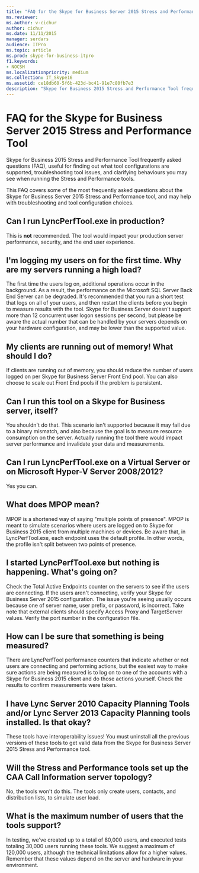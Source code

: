 ```yaml
---
title: "FAQ for the Skype for Business Server 2015 Stress and Performance Tool"
ms.reviewer: 
ms.author: v-cichur
author: cichur
ms.date: 11/11/2015
manager: serdars
audience: ITPro
ms.topic: article
ms.prod: skype-for-business-itpro
f1.keywords:
- NOCSH
ms.localizationpriority: medium
ms.collection: IT_Skype16
ms.assetid: ce18db60-5f6b-423d-bc41-91e7c80fb7e3
description: "Skype for Business 2015 Stress and Performance Tool frequently asked questions (FAQ), useful for finding out what tool configurations are supported, troubleshooting tool issues, and clarifying behaviours you may see when running the Stress and Performance tools."
---
```


# FAQ for the Skype for Business Server 2015 Stress and Performance Tool
 
Skype for Business 2015 Stress and Performance Tool frequently asked questions (FAQ), useful for finding out what tool configurations are supported, troubleshooting tool issues, and clarifying behaviours you may see when running the Stress and Performance tools.
  
 This FAQ covers some of the most frequently asked questions about the Skype for Business Server 2015 Stress and Performance tool, and may help with troubleshooting and tool configuration choices.
  
## Can I run LyncPerfTool.exe in production?

This is **not** recommended. The tool would impact your production server performance, security, and the end user experience.
  
## I'm logging my users on for the first time. Why are my servers running a high load?

The first time the users log on, additional operations occur in the background. As a result, the performance on the Microsoft SQL Server Back End Server can be degraded. It's recommended that you run a short test that logs on all of your users, and then restart the clients before you begin to measure results with the tool. Skype for Business Server doesn't support more than 12 concurrent user logon sessions per second, but please be aware the actual number that can be handled by your servers depends on your hardware configuration, and may be lower than the supported value.
  
## My clients are running out of memory! What should I do?

If clients are running out of memory, you should reduce the number of users logged on per Skype for Business Server Front End pool. You can also choose to scale out Front End pools if the problem is persistent.
  
## Can I run this tool on a Skype for Business server, itself?

You shouldn't do that. This scenario isn't supported because it may fail due to a binary mismatch, and also because the goal is to measure resource consumption on the server. Actually running the tool there would impact server performance and invalidate your data and measurements.
  
## Can I run LyncPerfTool.exe on a Virtual Server or on Microsoft Hyper-V Server 2008/2012?

Yes you can.
  
## What does MPOP mean?

MPOP is a shortened way of saying "multiple points of presence". MPOP is meant to simulate scenarios where users are logged on to Skype for Business 2015 client from multiple machines or devices. Be aware that, in LyncPerfTool.exe, each endpoint uses the default profile. In other words, the profile isn't split between two points of presence.
  
## I started LyncPerfTool.exe but nothing is happening. What's going on?

Check the Total Active Endpoints counter on the servers to see if the users are connecting. If the users aren't connecting, verify your Skype for Business Server 2015 configuration. The issue you're seeing usually occurs because one of server name, user prefix, or password, is incorrect. Take note that external clients should specify Access Proxy and TargetServer values. Verify the port number in the configuration file.
  
## How can I be sure that something is being measured?

There are LyncPerfTool performance counters that indicate whether or not users are connecting and performing actions, but the easiest way to make sure actions are being measured is to log on to one of the accounts with a Skype for Business 2015 client and do those actions yourself. Check the results to confirm measurements were taken.
  
## I have Lync Server 2010 Capacity Planning Tools and/or Lync Server 2013 Capacity Planning tools installed. Is that okay?

 These tools have interoperability issues! You must uninstall all the previous versions of these tools to get valid data from the Skype for Business Server 2015 Stress and Performance tool.
  
## Will the Stress and Performance tools set up the CAA Call Information server topology?

No, the tools won't do this. The tools only create users, contacts, and distribution lists, to simulate user load.
  
## What is the maximum number of users that the tools support?

In testing, we've created up to a total of 80,000 users, and executed tests totaling 30,000 users running these tools. We suggest a maximum of 120,000 users, although the technical limitations allow for a higher values. Remember that these values depend on the server and hardware in your environment.
  

